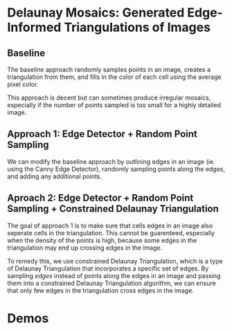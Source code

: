 # Delaunay Mosaics: Generated Edge-Informed Triangulations of Images

## Baseline
The baseline approach randomly samples points in an image, creates a triangulation from them, and fills in the color of each cell using the average pixel color. 

This approach is decent but can sometimes produce irregular mosaics, especially if the number of points sampled is too small for a highly detailed image. 

## Approach 1: Edge Detector + Random Point Sampling
We can modify the baseline approach by outlining edges in an image (ie. using the Canny Edge Detector), randomly sampling points along the edges, and adding any additional points. 

## Aproach 2: Edge Detector + Random Point Sampling + Constrained Delaunay Triangulation
The goal of approach 1 is to make sure that cells edges in an image also seperate cells in the triangulation. This cannot be guarenteed, especially when the density of the points is high, because some edges in the triangulation may end up crossing edges in the image.

To remedy this, we use constrained Delaunay Triangulation, which is a type of Delaunay Triangulation that incorporates a specific set of edges. By sampling *edges* instead of points along the edges in an image and passing them into a constrained Delaunay Triangulation algorithm, we can ensure that only few edges in the triangulation cross edges in the image.

# Demos


